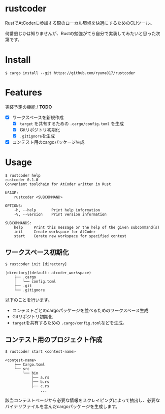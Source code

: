 # rustcoder
RustでAtCoderに参加する際のローカル環境を快適にするためのCLIツール。

何番煎じかは知りませんが、Rustの勉強がてら自分で実装してみたいと思った次第です。

# Install

```
$ cargo install --git https://github.com/ryuma017/rustcoder
```

# Features

実装予定の機能 / **TODO**

- [x] ワークスペースを新規作成
    - [x] `target` を共有するための `.cargo/config.toml` を生成
    - [x] Gitリポジトリ初期化
    - [x] `.gitignore`を生成
- [x] コンテスト用のcargoパッケージ生成

# Usage

```
$ rustcoder help
rustcoder 0.1.0
Convenient toolchain for AtCoder written in Rust

USAGE:
    rustcoder <SUBCOMMAND>

OPTIONS:
    -h, --help       Print help information
    -V, --version    Print version information

SUBCOMMANDS:
    help     Print this message or the help of the given subcommand(s)
    init     Create workspace for AtCoder
    start    Cerate new workspace for specified contest
```

## ワークスペース初期化

```
$ rustcoder init [directory]
```

```
[directory](default: atcoder_workspace)
    ├── .cargo
    │   └── config.toml
    ├── .git
    └── .gitignore
```

以下のことを行います。

- コンテストごとのcargoパッケージを並べるためのワークスペース生成
- Gitリポジトリ初期化
- `target`を共有するための `.cargo/config.toml`などを生成。

## コンテスト用のプロジェクト作成

```
$ rustcoder start <contest-name>
```

```
<contest-name>
    ├── Cargo.toml
    └── src
        └── bin
            ├── a.rs
            ├── b.rs
            ├── c.rs
                ...
```

該当コンテストページから必要な情報をスクレイピングによって抽出し、必要なバイナリファイルを含んだcargoパッケージを生成します。
